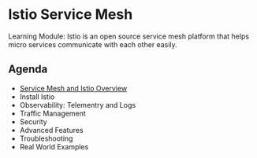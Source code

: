 # Istio Service Mesh

Learning Module: Istio is an open source service mesh platform that helps micro services communicate with each other easily.

## Agenda

- [Service Mesh and Istio Overview](/service-mesh-and-istio-overview)
- Install Istio
- Observability: Telementry and Logs
- Traffic Management
- Security
- Advanced Features
- Troubleshooting
- Real World Examples
  